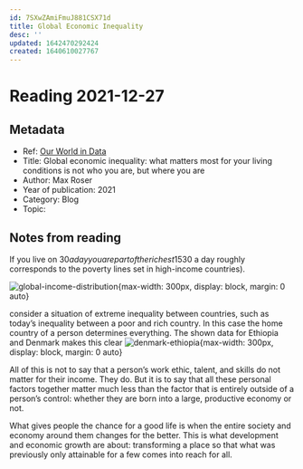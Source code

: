 ```yaml
---
id: 7SXwZAmiFmuJ881CSX71d
title: Global Economic Inequality
desc: ''
updated: 1642470292424
created: 1640610027767
---
```

# Reading 2021-12-27

## Metadata

- Ref: [Our World in Data](https://ourworldindata.org/global-economic-inequality-introduction)
- Title: Global economic inequality: what matters most for your living conditions is not who you are, but where you are
- Author: Max Roser
- Year of publication: 2021
- Category: Blog
- Topic: 

## Notes from reading

If you live on $30 a day you are part of the richest 15% of the world ($30 a day roughly corresponds to the poverty lines set in high-income countries).

![global-income-distribution](https://ourworldindata.org/uploads/2021/12/linear-axis_global-distribution-2048x1756.png){max-width: 300px, display: block, margin: 0 auto}

consider a situation of extreme inequality between countries, such as today’s inequality between a poor and rich country. In this case the home country of a person determines everything. The shown data for Ethiopia and Denmark makes this clear
![denmark-ethiopia](https://ourworldindata.org/uploads/2021/11/simple-Incomes-poor-and-rich-country-Ethiopia-vs-Denmark-2018-800x125.png){max-width: 300px, display: block, margin: 0 auto}

All of this is not to say that a person’s work ethic, talent, and skills do not matter for their income. They do. But it is to say that all these personal factors together matter much less than the factor that is entirely outside of a person’s control: whether they are born into a large, productive economy or not.

What gives people the chance for a good life is when the entire society and economy around them changes for the better. This is what development and economic growth are about: transforming a place so that what was previously only attainable for a few comes into reach for all.
